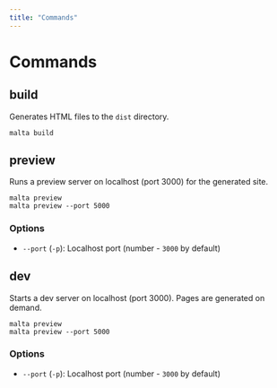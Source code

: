 ```yaml
---
title: "Commands"
---
```


# Commands

## build

Generates HTML files to the `dist` directory.

```
malta build
```

## preview

Runs a preview server on localhost (port 3000) for the generated site.

```
malta preview
malta preview --port 5000
```

### Options

-   `--port` (`-p`): Localhost port (number - `3000` by default)

## dev

Starts a dev server on localhost (port 3000). Pages are generated on demand.

```
malta preview
malta preview --port 5000
```

### Options

-   `--port` (`-p`): Localhost port (number - `3000` by default)

